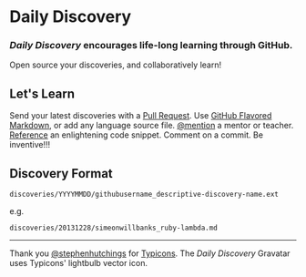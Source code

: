 # Daily Discovery

### *Daily Discovery* encourages life-long learning through GitHub.

Open source your discoveries, and collaboratively learn!

## Let's Learn

Send your latest discoveries with a [Pull Request][pr]. Use [GitHub Flavored Markdown][gfm], or add any language source  file. [@mention][mention] a mentor or teacher. [Reference][ref] an enlightening code snippet.  Comment on a commit.  Be inventive!!! 

## Discovery Format

`discoveries/YYYYMMDD/githubusername_descriptive-discovery-name.ext`

e.g.

`discoveries/20131228/simeonwillbanks_ruby-lambda.md`

---
Thank you [@stephenhutchings](https://github.com/stephenhutchings) for [Typicons](https://github.com/stephenhutchings/typicons.font). The *Daily Discovery* Gravatar uses Typicons' lightbulb vector icon.

[pr]: https://help.github.com/articles/using-pull-requests
[gfm]: https://help.github.com/articles/github-flavored-markdown
[mention]: https://github.com/blog/821
[ref]: https://help.github.com/articles/github-flavored-markdown#references
